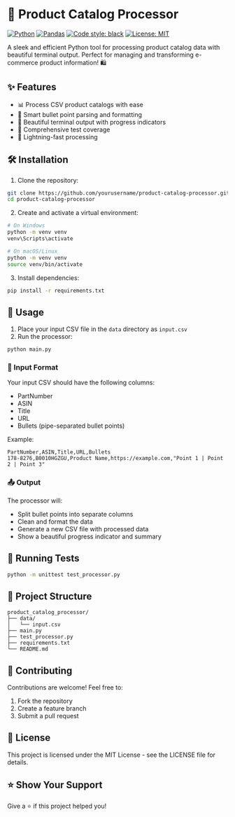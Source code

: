 # 🚀 Product Catalog Processor

[![Python](https://img.shields.io/badge/Python-3.7%2B-blue)](https://www.python.org/)
[![Pandas](https://img.shields.io/badge/Pandas-1.5%2B-brightgreen)](https://pandas.pydata.org/)
[![Code style: black](https://img.shields.io/badge/code%20style-black-000000.svg)](https://github.com/psf/black)
[![License: MIT](https://img.shields.io/badge/License-MIT-yellow.svg)](https://opensource.org/licenses/MIT)

A sleek and efficient Python tool for processing product catalog data with beautiful terminal output. Perfect for managing and transforming e-commerce product information! 🛍️

## ✨ Features

- 📊 Process CSV product catalogs with ease
- 🎯 Smart bullet point parsing and formatting
- 💅 Beautiful terminal output with progress indicators
- 🧪 Comprehensive test coverage
- 🚀 Lightning-fast processing

## 🛠️ Installation

1. Clone the repository:
```bash
git clone https://github.com/yourusername/product-catalog-processor.git
cd product-catalog-processor
```

2. Create and activate a virtual environment:
```bash
# On Windows
python -m venv venv
venv\Scripts\activate

# On macOS/Linux
python -m venv venv
source venv/bin/activate
```

3. Install dependencies:
```bash
pip install -r requirements.txt
```

## 🚀 Usage

1. Place your input CSV file in the `data` directory as `input.csv`
2. Run the processor:
```bash
python main.py
```

### 📝 Input Format

Your input CSV should have the following columns:
- PartNumber
- ASIN
- Title
- URL
- Bullets (pipe-separated bullet points)

Example:
```csv
PartNumber,ASIN,Title,URL,Bullets
178-8276,B0010HGZGU,Product Name,https://example.com,"Point 1 | Point 2 | Point 3"
```

### 📤 Output

The processor will:
- Split bullet points into separate columns
- Clean and format the data
- Generate a new CSV file with processed data
- Show a beautiful progress indicator and summary

## 🧪 Running Tests

```bash
python -m unittest test_processor.py
```

## 📁 Project Structure

```
product_catalog_processor/
├── data/
│   └── input.csv
├── main.py
├── test_processor.py
├── requirements.txt
└── README.md
```

## 🤝 Contributing

Contributions are welcome! Feel free to:
1. Fork the repository
2. Create a feature branch
3. Submit a pull request

## 📝 License

This project is licensed under the MIT License - see the LICENSE file for details.

## ⭐ Show Your Support

Give a ⭐️ if this project helped you! 